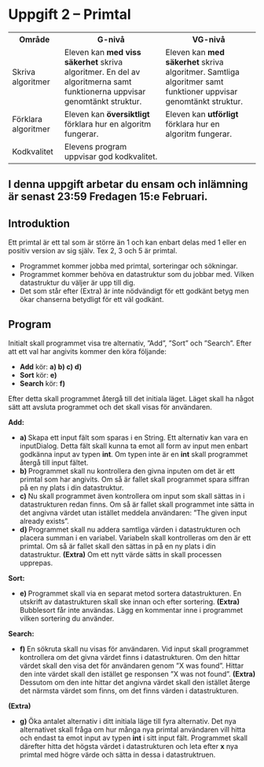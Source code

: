 # Uppgift 2 – Primtal

<article>
<table>
	<tr>
		<th>Område</th>
		<th>G-nivå</th>
		<th>VG-nivå</th>
	</tr>
	<tr>
		<td>Skriva algoritmer</td>
		<td>Eleven kan <strong>med viss säkerhet</strong> skriva algoritmer. En del av algoritmerna samt funktionerna uppvisar genomtänkt struktur.</td>
		<td>Eleven kan <strong>med säkerhet</strong> skriva algoritmer. Samtliga algoritmer samt funktioner uppvisar genomtänkt struktur. </td>
	</tr>
	<tr>
		<td>Förklara algoritmer</td>
		<td>Eleven kan <strong>översiktligt</strong> förklara hur en algoritm fungerar.</td>
		<td>Eleven kan <strong>utförligt</strong> förklara hur en algoritm fungerar.</td>
	</tr>
	<tr>
		<td>Kodkvalitet</td>
		<td>Elevens program uppvisar god kodkvalitet.</td>
		<td></td>
	</tr>
</table>
</article>

<article>
    <h2>I denna uppgift arbetar du ensam och inlämning är senast 23:59 Fredagen 15:e Februari.</h2>
</article>

<article>
	<h2>Introduktion</h2>
	<p>Ett primtal är ett tal som är större än 1 och kan enbart delas med 1 eller en positiv version av sig själv. Tex 2, 3 och 5 är primtal.</p>
	<ul>
		<li>Programmet kommer jobba med primtal, sorteringar och sökningar. </li>
		<li>Programmet kommer behöva en datastruktur som du jobbar med. Vilken datastruktur du väljer är upp till dig.</li>
		<li>Det som står efter (Extra) är inte nödvändigt för ett godkänt betyg men ökar chanserna betydligt för ett väl godkänt.</li>
	</ul>
</article>

<article>
	<h2>Program</h2>
	<p>Initialt skall programmet visa tre alternativ, ”Add”, ”Sort” och ”Search”. Efter att ett val har angivits kommer den köra följande:</p>
	<ul>
		<li><strong>Add</strong> kör: <strong>a) b) c) d)</strong></li>
		<li><strong>Sort</strong> kör: <strong>e)</strong></li>
		<li><strong>Search</strong> kör: <strong>f)</strong></li>
	</ul>
	<p>Efter detta skall programmet återgå till det initiala läget. Läget skall ha något sätt att avsluta programmet och det skall visas för användaren.</p>
</article>

<article>
	<p><strong>Add:</strong></p>
	<ul>
		<li><strong>a) </strong>Skapa ett input fält som sparas i en String. Ett alternativ kan vara en inputDialog. Detta fält skall kunna ta emot all form av input men enbart godkänna input av typen <strong>int</strong>. Om typen inte är en <strong>int</strong> skall programmet återgå till input fältet. </li>
		<li><strong>b) </strong>Programmet skall nu kontrollera den givna inputen om det är ett primtal som har angivits. Om så är fallet skall programmet spara siffran på en ny plats i din datastruktur.</li>
		<li><strong>c) </strong>Nu skall programmet även kontrollera om input som skall sättas in i datastrukturen redan finns. Om så är fallet skall programmet inte sätta in det angivna värdet utan istället meddela användaren: ”The given input already exists”.</li>
		<li><strong>d) </strong>Programmet skall nu addera samtliga värden i datastrukturen och placera summan i en variabel. Variabeln skall kontrolleras om den är ett primtal. Om så är fallet skall den sättas in på en ny plats i din datastruktur. <strong>(Extra)</strong> Om ett nytt värde sätts in skall processen upprepas.</li>
	</ul>
</article>

<article>
	<p><strong>Sort:</strong></p>
	<ul>
		<li><strong>e) </strong>Programmet skall via en separat metod sortera datastrukturen. En utskrift av datastrukturen skall ske innan och efter sortering. <strong>(Extra)</strong> Bubblesort får inte användas. Lägg en kommentar inne i programmet vilken sortering du använder.</li>
	</ul>
</article>

<article>
	<p><strong>Search:</strong></p>
	<ul>
		<li><strong>f) </strong>En sökruta skall nu visas för användaren. Vid input skall programmet kontrollera om det givna värdet finns i datastrukturen. Om den hittar värdet skall den visa det för användaren genom ”X was found”.  Hittar den inte värdet skall den istället ge responsen ”X was not found”. <strong>(Extra)</strong> Dessutom om den inte hittar det angivna värdet skall den istället återge det närmsta värdet som finns, om det finns värden i datastrukturen.</li>
	</ul>
</article>

<article>
	<p><strong>(Extra)</strong></p>
	<ul>
		<li><strong>g) </strong>Öka antalet alternativ i ditt initiala läge till fyra alternativ. Det nya alternativet skall fråga om hur många nya primtal användaren vill hitta och endast ta emot input av typen <strong>int</strong> i sitt input fält. Programmet skall därefter hitta det högsta värdet i datastrukturen och leta efter <strong>x</strong> nya primtal med högre värde och sätta in dessa i datastruktruen.</li>
	</ul>
</article>
